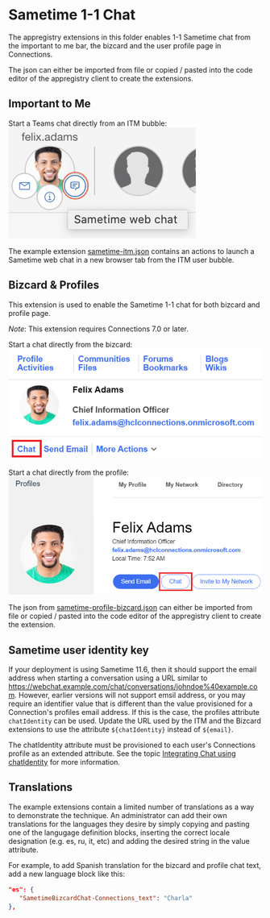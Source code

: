 # Sametime 1-1 Chat
The appregistry extensions in this folder enables 1-1 Sametime chat from the important to me bar, the bizcard and the user profile page in Connections.

The json can either be imported from file or copied / pasted into the code editor of the appregistry client to create the extensions.

## Important to Me
Start a Teams chat directly from an ITM bubble:  
![Start Chat from ITM](./images/st-itm-chat.png)

The example extension [sametime-itm.json](./sametime-itm.json) contains an actions to launch a Sametime web chat in a new browser tab from the ITM user bubble.
   
## Bizcard & Profiles
This extension is used to enable the Sametime 1-1 chat for both bizcard and profile page. 

*Note*: This extension requires Connections 7.0 or later.

Start a chat directly from the bizcard:  
![Start Chat from Bizcard](./images/bizcard-chat.png)

Start a chat directly from the profile:  
![Start Chat from Profile](./images/profile-chat.png)

The json from [sametime-profile-bizcard.json](./sametime-profile-bizcard.json) can either be imported from file or copied / pasted into the code editor of the appregistry client to create the extension.


## Sametime user identity key

If your deployment is using Sametime 11.6, then it should support the email address when starting a conversation using a URL similar to https://webchat.example.com/chat/conversations/johndoe%40example.com. However, earlier versions will not support emsil address, or you may require an identifier value that is different than the value provisioned for a Connection's profiles email address.  If this is the case, the profiles attribute `chatIdentity` can be used.  Update the URL used by the ITM and the Bizcard extensions to use the attribute `${chatIdentity}` instead of `${email}`.

The chatIdentity attribute must be provisioned to each user's Connections profile as an extended attribute.  See the topic [Integrating Chat using chatIdentity](https://opensource.hcltechsw.com/connections-doc/v7/configuringv7features/chatIintegration/chat_integ.html) for more information.

## Translations
The example extensions contain a limited number of translations as a way to demonstrate the technique. An administrator can add their own translations for the languages they desire by simply copying and pasting one of the langugage definition blocks, inserting the correct locale designation (e.g. es, ru, it, etc) and adding the desired string in the value attribute.

For example, to add Spanish translation for the bizcard and profile chat text, add a new language block like this:

```json
"es": {
   "SametimeBizcardChat-Connections_text": "Charla"
},
```
